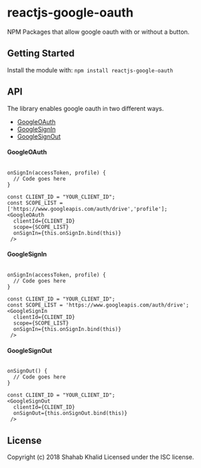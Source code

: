 # reactjs-google-oauth

NPM Packages that allow google oauth with or without a button. 

## Getting Started
Install the module with: `npm install reactjs-google-oauth`

## API
The library enables google oauth in two different ways.
- [GoogleOAuth](#googleoauth)
- [GoogleSignIn](#googlesignin)
- [GoogleSignOut](#googlesignout)

#### GoogleOAuth

```

onSignIn(accessToken, profile) {
  // Code goes here
}

const CLIENT_ID = "YOUR_CLIENT_ID";
const SCOPE_LIST = ['https://www.googleapis.com/auth/drive','profile'];
<GoogleOAuth 
  clientId={CLIENT_ID} 
  scope={SCOPE_LIST} 
  onSignIn={this.onSignIn.bind(this)} 
 />
```

#### GoogleSignIn

```

onSignIn(accessToken, profile) {
  // Code goes here
}

const CLIENT_ID = "YOUR_CLIENT_ID";
const SCOPE_LIST = 'https://www.googleapis.com/auth/drive';
<GoogleSignIn
  clientId={CLIENT_ID} 
  scope={SCOPE_LIST} 
  onSignIn={this.onSignIn.bind(this)} 
 />
```


#### GoogleSignOut

```

onSignOut() {
  // Code goes here
}

const CLIENT_ID = "YOUR_CLIENT_ID";
<GoogleSignOut
  clientId={CLIENT_ID} 
  onSignOut={this.onSignOut.bind(this)} 
 />
```

## License
Copyright (c) 2018 Shahab Khalid
Licensed under the ISC license.
